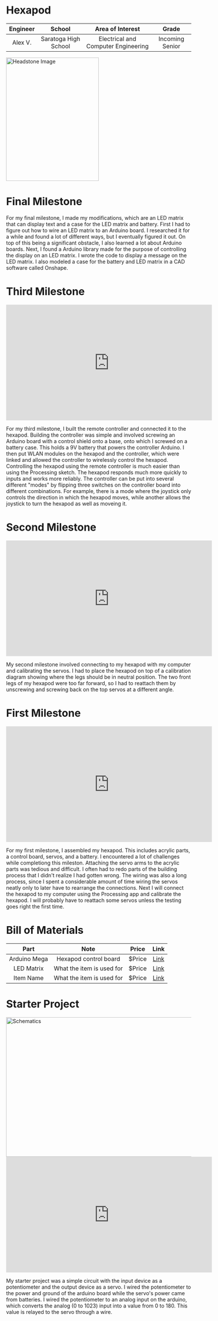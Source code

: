 # Hexapod
<!---Replace this text with a brief description (2-3 sentences) of your project. This description should draw the reader in and make them interested in what you've built. You can include what the biggest challenges, takeaways, and triumphs from completing the project were. As you complete your portfolio, remember your audience is less familiar than you are with all that your project entails!-->

<!--- This is an HTML comment in Markdown -->
<!--- Anything between these symbols will not render on the published site -->


| **Engineer** | **School** | **Area of Interest** | **Grade** |
|:--:|:--:|:--:|:--:|
| Alex V. | Saratoga High School | Electrical and Computer Engineering | Incoming Senior
        
<img src="assets/css/Alex_V-2.png" alt="Headstone Image" width="252" height="336">

# Final Milestone

For my final milestone, I made my modifications, which are an LED matrix that can display text and a case for the LED matrix and battery. First I had to figure out how to wire an LED matrix to an Arduino board. I researched it for a while and found a lot of different ways, but I eventually figured it out. On top of this being a significant obstacle, I also learned a lot about Arduino boards. Next, I found a Arduino library made for the purpose of controlling the display on an LED matrix. I wrote the code to display a message on the LED matrix. I also modeled a case for the battery and LED matrix in a CAD software called Onshape.

# Third Milestone

<iframe width="560" height="315" src="https://www.youtube.com/embed/kW4szmZXZyE?si=4xAk0ti6wxZ0jL2d" title="YouTube video player" frameborder="0" allow="accelerometer; autoplay; clipboard-write; encrypted-media; gyroscope; picture-in-picture; web-share" referrerpolicy="strict-origin-when-cross-origin" allowfullscreen></iframe>

For my third milestone, I built the remote controller and connected it to the hexapod. Building the controller was simple and involved screwing an Arduino board with a control shield onto a base, onto which I screwed on a battery case. This holds a 9V battery that powers the controller Arduino. I then put WLAN modules on the hexapod and the controller, which were linked and allowed the controller to wirelessly control the hexapod. Controlling the hexapod using the remote controller is much easier than using the Processing sketch. The hexapod responds much more quickly to inputs and works more reliably. The controller can be put into several different "modes" by flipping three switches on the controller board into different combinations. For example, there is a mode where the joystick only controls the direction in which the hexapod moves, while another allows the joystick to turn the hexapod as well as moveing it.

# Second Milestone

<iframe width="560" height="315" src="https://www.youtube.com/embed/fgWmVoJPao0?si=CvSVnkKDithFHTtB" title="YouTube video player" frameborder="0" allow="accelerometer; autoplay; clipboard-write; encrypted-media; gyroscope; picture-in-picture; web-share" referrerpolicy="strict-origin-when-cross-origin" allowfullscreen></iframe>

My second milestone involved connecting to my hexapod with my computer and calibrating the servos. I had to place the hexapod on top of a calibration diagram showing where the legs should be in neutral position. The two front legs of my hexapod were too far forward, so I had to reattach them by unscrewing and screwing back on the top servos at a different angle. 

# First Milestone

<iframe width="560" height="315" src="https://www.youtube.com/embed/CjzWhx63Bdg?si=_pPeSyFteW1XCkPI" title="YouTube video player" frameborder="0" allow="accelerometer; autoplay; clipboard-write; encrypted-media; gyroscope; picture-in-picture; web-share" referrerpolicy="strict-origin-when-cross-origin" allowfullscreen></iframe>

For my first milestone, I assembled my hexapod. This includes acrylic parts, a control board, servos, and a battery. I encountered a lot of challenges while completiong this mileston. Attaching the servo arms to the acrylic parts was tedious and difficult. I often had to redo parts of the building process that I didn't realize I had gotten wrong. The wiring was also a long process, since I spent a considerable amount of time wiring the servos neatly only to later have to rearrange the connections. Next I will connect the hexapod to my computer using the Processing app and calibrate the hexapod. I will probably have to reattach some servos unless the testing goes right the first time.


<!---# Schematics 


# Code
Here's where you'll put your code. The syntax below places it into a block of code. Follow the guide [here]([url](https://www.markdownguide.org/extended-syntax/)) to learn how to customize it to your project needs. 

```c++
void setup() {
  // put your setup code here, to run once:
  Serial.begin(9600);
  Serial.println("Hello World!");
}

void loop() {
  // put your main code here, to run repeatedly:

}
```-->


# Bill of Materials

| **Part** | **Note** | **Price** | **Link** |
|:--:|:--:|:--:|:--:|
| Arduino Mega | Hexapod control board | $Price | <a href="https://www.amazon.com/Arduino-A000066-ARDUINO-UNO-R3/dp/B008GRTSV6/"> Link </a> |
| LED Matrix | What the item is used for | $Price | <a href="https://www.amazon.com/HiLetgo-MAX7219-Arduino-Microcontroller-Display/dp/B07FFV537V/ref=sr_1_1_sspa?dib=eyJ2IjoiMSJ9.nofkb4mwB3j2Tm9ZXWYhznUbZGu-46XJuMQV6ls5CzwAvjG7qh7AjAzqzG27nZXdY0CMD18oOeGzB_411OGE6z2DP6-t5c_xbryUmnIVn65tVAYc9GtH02FmISQI6RoFWZ5S8IKJ986Da1U_l-8TB4bCAjRYFX_N4EDlq1UrYHg4Bfl2wSsWtW24NskKURbgIx6wEZXmL2XCT6TST25LwF8efCUBFoCSjmkwneGwNOU.Insk2UDsSt9ja4_-7SP5Q8PF083jeRC3Nx4mH-JuS8w&dib_tag=se&keywords=max7219&qid=1721328626&sr=8-1-spons&sp_csd=d2lkZ2V0TmFtZT1zcF9hdGY&psc=1"> Link </a> |
| Item Name | What the item is used for | $Price | <a href="https://www.amazon.com/Arduino-A000066-ARDUINO-UNO-R3/dp/B008GRTSV6/"> Link </a> |


# Starter Project

<img src="assets/css/servo_circuit_knob-pot.png" alt="Schematics" width="1220" height="380">

<iframe width="560" height="315" src="https://www.youtube.com/embed/NnEI5BXkU1Q?si=BD2qRiPSHRPxkvwb" title="YouTube video player" frameborder="0" allow="accelerometer; autoplay; clipboard-write; encrypted-media; gyroscope; picture-in-picture; web-share" referrerpolicy="strict-origin-when-cross-origin" allowfullscreen></iframe>

My starter project was a simple circuit with the input device as a potentiometer and the output device as a servo. I wired the potentiometer to the power and ground of the arduino board while the servo's power came from batteries. I wired the potentiometer to an analog input on the arduino, which converts the analog (0 to 1023) input into a value from 0 to 180. This value is relayed to the servo through a wire. 
